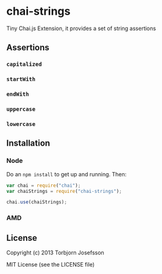 # chai-strings

Tiny Chai.js Extension, it provides a set of string assertions

## Assertions

### `capitalized`

### `startWith`

### `endWith`

### `uppercase`

### `lowercase`


## Installation 

### Node

Do an `npm install` to get up and running. Then:

```javascript
var chai = require("chai");
var chaiStrings = require("chai-strings");

chai.use(chaiStrings);
```


### AMD



## License

Copyright (c) 2013 Torbjorn Josefsson

MIT License (see the LICENSE file)

[chai]: http://chaijs.com/
[mocha]: http://visionmedia.github.com/mocha/
[amd]: https://github.com/amdjs/amdjs-api/wiki/AMD